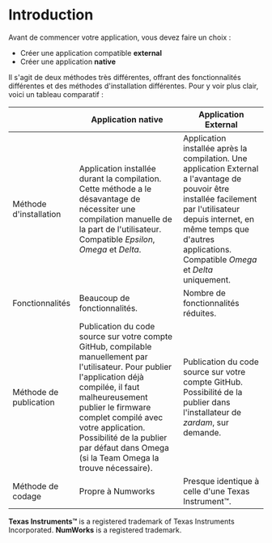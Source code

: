 # Introduction

Avant de commencer votre application, vous devez faire un choix :

* Créer une application compatible **external**
* Créer une application **native**

Il s'agit de deux méthodes très différentes, offrant des fonctionnalités différentes et des méthodes d'installation différentes. Pour y voir plus clair, voici un tableau comparatif :

| | Application native | Application External |
| --- | --- | --- |
| Méthode d'installation | Application installée durant la compilation. Cette méthode a le désavantage de nécessiter une compilation manuelle de la part de l'utilisateur. Compatible *Epsilon*, *Omega* et *Delta*. | Application installée après la compilation. Une application External a l'avantage de pouvoir être installée facilement par l'utilisateur depuis internet, en même temps que d'autres applications. Compatible *Omega* et *Delta* uniquement. |
| Fonctionnalités | Beaucoup de fonctionnalités. | Nombre de fonctionnalités réduites. |
| Méthode de publication | Publication du code source sur votre compte GitHub, compilable manuellement par l'utilisateur. Pour publier l'application déjà compilée, il faut malheureusement publier le firmware complet compilé avec votre application. Possibilité de la publier par défaut dans Omega (si la Team Omega la trouve nécessaire). | Publication du code source sur votre compte GitHub. Possibilité de la publier dans l'installateur de *zardam*, sur demande. |
| Méthode de codage | Propre à Numworks | Presque identique à celle d'une Texas Instrument™. |

**Texas Instruments™** is a registered trademark of Texas Instruments Incorporated. **NumWorks** is a registered trademark.
